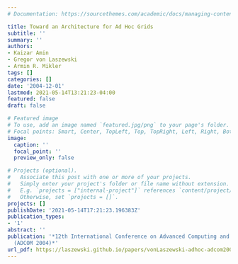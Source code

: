 ```yaml
---
# Documentation: https://sourcethemes.com/academic/docs/managing-content/

title: Toward an Architecture for Ad Hoc Grids
subtitle: ''
summary: ''
authors:
- Kaizar Amin
- Gregor von Laszewski
- Armin R. Mikler
tags: []
categories: []
date: '2004-12-01'
lastmod: 2021-05-14T13:21:23-04:00
featured: false
draft: false

# Featured image
# To use, add an image named `featured.jpg/png` to your page's folder.
# Focal points: Smart, Center, TopLeft, Top, TopRight, Left, Right, BottomLeft, Bottom, BottomRight.
image:
  caption: ''
  focal_point: ''
  preview_only: false

# Projects (optional).
#   Associate this post with one or more of your projects.
#   Simply enter your project's folder or file name without extension.
#   E.g. `projects = ["internal-project"]` references `content/project/deep-learning/index.md`.
#   Otherwise, set `projects = []`.
projects: []
publishDate: '2021-05-14T17:21:23.196383Z'
publication_types:
- '1'
abstract: ''
publication: '*12th International Conference on Advanced Computing and Communications
  (ADCOM 2004)*'
url_pdf: https://laszewski.github.io/papers/vonLaszewski-adhoc-adcom2004.pdf
---
```

